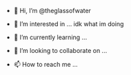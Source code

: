- 👋 Hi, I’m @theglassofwater
- 👀 I’m interested in ... idk what im doing

- 🌱 I’m currently learning ...
- 💞️ I’m looking to collaborate on ...
- 📫 How to reach me ...

<!---
theglassofwater/theglassofwater is a ✨ special ✨ repository because its `README.md` (this file) appears on your GitHub profile.
You can click the Preview link to take a look at your changes.
--->
